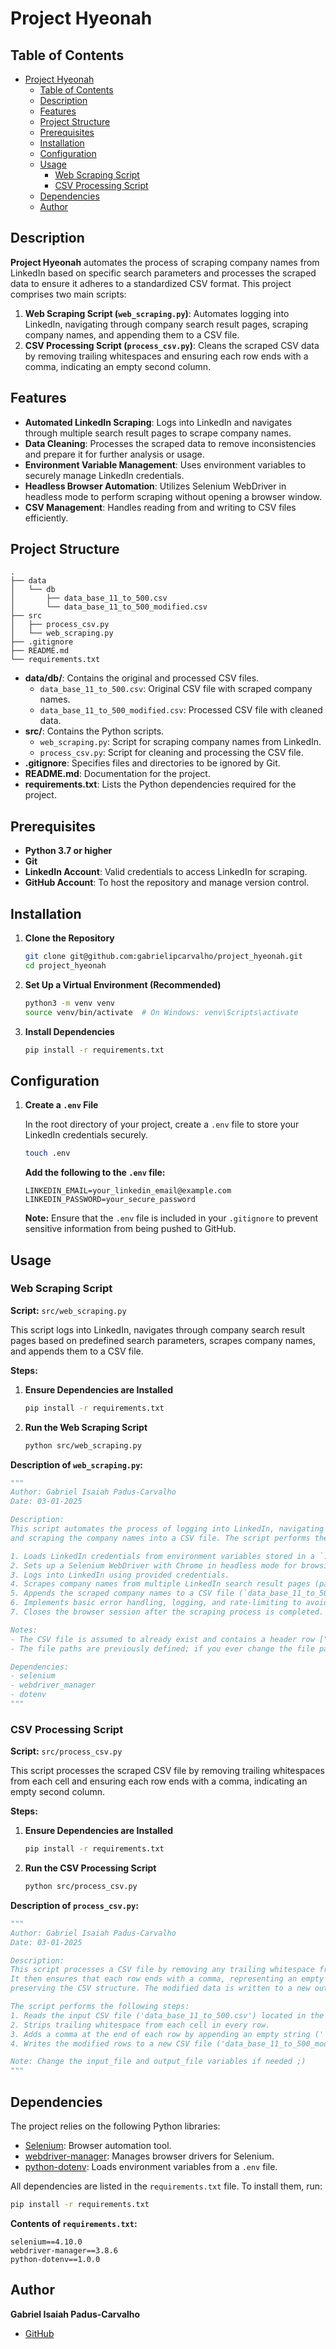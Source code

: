 # Project Hyeonah

## Table of Contents

-   [Project Hyeonah](#project-hyeonah)
    -   [Table of Contents](#table-of-contents)
    -   [Description](#description)
    -   [Features](#features)
    -   [Project Structure](#project-structure)
    -   [Prerequisites](#prerequisites)
    -   [Installation](#installation)
    -   [Configuration](#configuration)
    -   [Usage](#usage)
        -   [Web Scraping Script](#web-scraping-script)
        -   [CSV Processing Script](#csv-processing-script)
    -   [Dependencies](#dependencies)
    -   [Author](#author)

## Description

**Project Hyeonah** automates the process of scraping company names from LinkedIn based on specific search parameters and processes the scraped data to ensure it adheres to a standardized CSV format. This project comprises two main scripts:

1. **Web Scraping Script (`web_scraping.py`)**: Automates logging into LinkedIn, navigating through company search result pages, scraping company names, and appending them to a CSV file.
2. **CSV Processing Script (`process_csv.py`)**: Cleans the scraped CSV data by removing trailing whitespaces and ensuring each row ends with a comma, indicating an empty second column.

## Features

-   **Automated LinkedIn Scraping**: Logs into LinkedIn and navigates through multiple search result pages to scrape company names.
-   **Data Cleaning**: Processes the scraped data to remove inconsistencies and prepare it for further analysis or usage.
-   **Environment Variable Management**: Uses environment variables to securely manage LinkedIn credentials.
-   **Headless Browser Automation**: Utilizes Selenium WebDriver in headless mode to perform scraping without opening a browser window.
-   **CSV Management**: Handles reading from and writing to CSV files efficiently.

## Project Structure

```
.
├── data
│   └── db
│       ├── data_base_11_to_500.csv
│       └── data_base_11_to_500_modified.csv
├── src
│   ├── process_csv.py
│   └── web_scraping.py
├── .gitignore
├── README.md
└── requirements.txt
```

-   **data/db/**: Contains the original and processed CSV files.
    -   `data_base_11_to_500.csv`: Original CSV file with scraped company names.
    -   `data_base_11_to_500_modified.csv`: Processed CSV file with cleaned data.
-   **src/**: Contains the Python scripts.
    -   `web_scraping.py`: Script for scraping company names from LinkedIn.
    -   `process_csv.py`: Script for cleaning and processing the CSV file.
-   **.gitignore**: Specifies files and directories to be ignored by Git.
-   **README.md**: Documentation for the project.
-   **requirements.txt**: Lists the Python dependencies required for the project.

## Prerequisites

-   **Python 3.7 or higher**
-   **Git**
-   **LinkedIn Account**: Valid credentials to access LinkedIn for scraping.
-   **GitHub Account**: To host the repository and manage version control.

## Installation

1. **Clone the Repository**

    ```bash
    git clone git@github.com:gabrielipcarvalho/project_hyeonah.git
    cd project_hyeonah
    ```

2. **Set Up a Virtual Environment (Recommended)**

    ```bash
    python3 -m venv venv
    source venv/bin/activate  # On Windows: venv\Scripts\activate
    ```

3. **Install Dependencies**

    ```bash
    pip install -r requirements.txt
    ```

## Configuration

1. **Create a `.env` File**

    In the root directory of your project, create a `.env` file to store your LinkedIn credentials securely.

    ```bash
    touch .env
    ```

    **Add the following to the `.env` file:**

    ```env
    LINKEDIN_EMAIL=your_linkedin_email@example.com
    LINKEDIN_PASSWORD=your_secure_password
    ```

    **Note:** Ensure that the `.env` file is included in your `.gitignore` to prevent sensitive information from being pushed to GitHub.

## Usage

### Web Scraping Script

**Script:** `src/web_scraping.py`

This script logs into LinkedIn, navigates through company search result pages based on predefined search parameters, scrapes company names, and appends them to a CSV file.

**Steps:**

1. **Ensure Dependencies are Installed**

    ```bash
    pip install -r requirements.txt
    ```

2. **Run the Web Scraping Script**

    ```bash
    python src/web_scraping.py
    ```

**Description of `web_scraping.py`:**

```python
"""
Author: Gabriel Isaiah Padus-Carvalho
Date: 03-01-2025

Description:
This script automates the process of logging into LinkedIn, navigating through the pages of company search results,
and scraping the company names into a CSV file. The script performs the following tasks:

1. Loads LinkedIn credentials from environment variables stored in a `.env` file.
2. Sets up a Selenium WebDriver with Chrome in headless mode for browsing.
3. Logs into LinkedIn using provided credentials.
4. Scrapes company names from multiple LinkedIn search result pages (pages 1 to 82) based on a set of predefined search parameters.
5. Appends the scraped company names to a CSV file (`data_base_11_to_500.csv`) under the "Name" column, with the "Email" column left empty.
6. Implements basic error handling, logging, and rate-limiting to avoid detection.
7. Closes the browser session after the scraping process is completed.

Notes:
- The CSV file is assumed to already exist and contains a header row ["Name", "Email"].
- The file paths are previously defined; if you ever change the file paths, remember to update them here too.

Dependencies:
- selenium
- webdriver_manager
- dotenv
"""
```

### CSV Processing Script

**Script:** `src/process_csv.py`

This script processes the scraped CSV file by removing trailing whitespaces from each cell and ensuring each row ends with a comma, indicating an empty second column.

**Steps:**

1. **Ensure Dependencies are Installed**

    ```bash
    pip install -r requirements.txt
    ```

2. **Run the CSV Processing Script**

    ```bash
    python src/process_csv.py
    ```

**Description of `process_csv.py`:**

```python
"""
Author: Gabriel Isaiah Padus-Carvalho
Date: 03-01-2025

Description:
This script processes a CSV file by removing any trailing whitespace from each cell in every row.
It then ensures that each row ends with a comma, representing an empty second column,
preserving the CSV structure. The modified data is written to a new output CSV file.

The script performs the following steps:
1. Reads the input CSV file ('data_base_11_to_500.csv') located in the '../data/db' directory.
2. Strips trailing whitespace from each cell in every row.
3. Adds a comma at the end of each row by appending an empty string ('') as the second column.
4. Writes the modified rows to a new CSV file ('data_base_11_to_500_modified.csv').

Note: Change the input_file and output_file variables if needed ;)
"""
```

## Dependencies

The project relies on the following Python libraries:

-   [Selenium](https://pypi.org/project/selenium/): Browser automation tool.
-   [webdriver-manager](https://pypi.org/project/webdriver-manager/): Manages browser drivers for Selenium.
-   [python-dotenv](https://pypi.org/project/python-dotenv/): Loads environment variables from a `.env` file.

All dependencies are listed in the `requirements.txt` file. To install them, run:

```bash
pip install -r requirements.txt
```

**Contents of `requirements.txt`:**

```
selenium==4.10.0
webdriver-manager==3.8.6
python-dotenv==1.0.0
```

## Author

**Gabriel Isaiah Padus-Carvalho**

-   [GitHub](https://github.com/gabrielipcarvalho)
